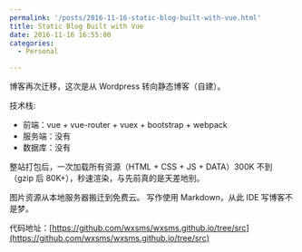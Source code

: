 ```yaml
---
permalink: '/posts/2016-11-16-static-blog-built-with-vue.html'
title: Static Blog Built with Vue
date: 2016-11-16 16:55:00
categories:
  - Personal

---
```





博客再次迁移，这次是从 Wordpress 转向静态博客（自建）。

技术栈:

* 前端：vue + vue-router + vuex + bootstrap + webpack
* 服务端：没有
* 数据库：没有

整站打包后，一次加载所有资源（HTML + CSS + JS + DATA）300K 不到（gzip 后 80K+），秒速渲染，与先前真的是天差地别。

图片资源从本地服务器搬迁到免费云。 写作使用 Markdown，从此 IDE 写博客不是梦。

代码地址：[https://github.com/wxsms/wxsms.github.io/tree/src](https://github.com/wxsms/wxsms.github.io/tree/src)
